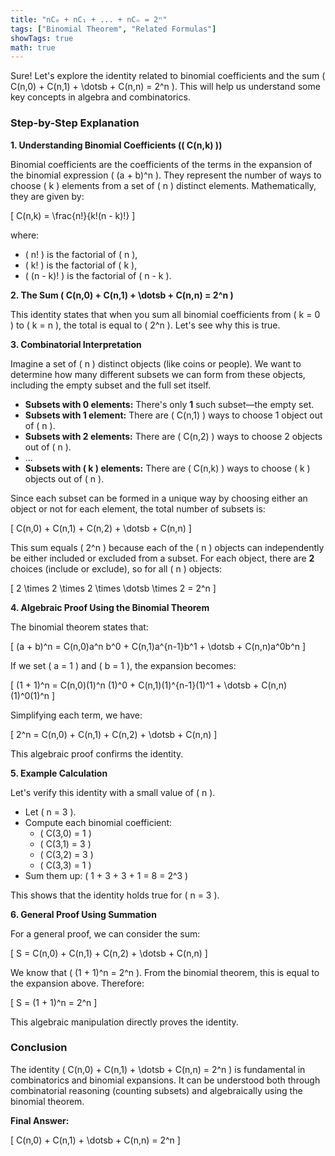 ```yaml
---
title: "nC₀ + nC₁ + ... + nCₙ = 2ⁿ"
tags: ["Binomial Theorem", "Related Formulas"]
showTags: true
math: true
---
```




Sure! Let's explore the identity related to binomial coefficients and the sum \( C(n,0) + C(n,1) + \dotsb + C(n,n) = 2^n \). This will help us understand some key concepts in algebra and combinatorics.

### **Step-by-Step Explanation**

**1. Understanding Binomial Coefficients (\( C(n,k) \))**

Binomial coefficients are the coefficients of the terms in the expansion of the binomial expression \( (a + b)^n \). They represent the number of ways to choose \( k \) elements from a set of \( n \) distinct elements. Mathematically, they are given by:

\[
C(n,k) = \frac{n!}{k!(n - k)!}
\]

where:
- \( n! \) is the factorial of \( n \),
- \( k! \) is the factorial of \( k \),
- \( (n - k)! \) is the factorial of \( n - k \).

**2. The Sum \( C(n,0) + C(n,1) + \dotsb + C(n,n) = 2^n \)**

This identity states that when you sum all binomial coefficients from \( k = 0 \) to \( k = n \), the total is equal to \( 2^n \). Let's see why this is true.

**3. Combinatorial Interpretation**

Imagine a set of \( n \) distinct objects (like coins or people). We want to determine how many different subsets we can form from these objects, including the empty subset and the full set itself.

- **Subsets with 0 elements:** There's only **1** such subset—the empty set.
- **Subsets with 1 element:** There are \( C(n,1) \) ways to choose 1 object out of \( n \).
- **Subsets with 2 elements:** There are \( C(n,2) \) ways to choose 2 objects out of \( n \).
- ...
- **Subsets with \( k \) elements:** There are \( C(n,k) \) ways to choose \( k \) objects out of \( n \).

Since each subset can be formed in a unique way by choosing either an object or not for each element, the total number of subsets is:

\[
C(n,0) + C(n,1) + C(n,2) + \dotsb + C(n,n)
\]

This sum equals \( 2^n \) because each of the \( n \) objects can independently be either included or excluded from a subset. For each object, there are **2** choices (include or exclude), so for all \( n \) objects:

\[
2 \times 2 \times 2 \times \dotsb \times 2 = 2^n
\]

**4. Algebraic Proof Using the Binomial Theorem**

The binomial theorem states that:

\[
(a + b)^n = C(n,0)a^n b^0 + C(n,1)a^{n-1}b^1 + \dotsb + C(n,n)a^0b^n
\]

If we set \( a = 1 \) and \( b = 1 \), the expansion becomes:

\[
(1 + 1)^n = C(n,0)(1)^n (1)^0 + C(n,1)(1)^{n-1}(1)^1 + \dotsb + C(n,n)(1)^0(1)^n
\]

Simplifying each term, we have:

\[
2^n = C(n,0) + C(n,1) + C(n,2) + \dotsb + C(n,n)
\]

This algebraic proof confirms the identity.

**5. Example Calculation**

Let's verify this identity with a small value of \( n \).

- Let \( n = 3 \).
- Compute each binomial coefficient:
  - \( C(3,0) = 1 \)
  - \( C(3,1) = 3 \)
  - \( C(3,2) = 3 \)
  - \( C(3,3) = 1 \)
- Sum them up: \( 1 + 3 + 3 + 1 = 8 = 2^3 \)

This shows that the identity holds true for \( n = 3 \).

**6. General Proof Using Summation**

For a general proof, we can consider the sum:

\[
S = C(n,0) + C(n,1) + C(n,2) + \dotsb + C(n,n)
\]

We know that \( (1 + 1)^n = 2^n \). From the binomial theorem, this is equal to the expansion above. Therefore:

\[
S = (1 + 1)^n = 2^n
\]

This algebraic manipulation directly proves the identity.

### **Conclusion**

The identity \( C(n,0) + C(n,1) + \dotsb + C(n,n) = 2^n \) is fundamental in combinatorics and binomial expansions. It can be understood both through combinatorial reasoning (counting subsets) and algebraically using the binomial theorem.

**Final Answer:**

\[
C(n,0) + C(n,1) + \dotsb + C(n,n) = 2^n
\]
